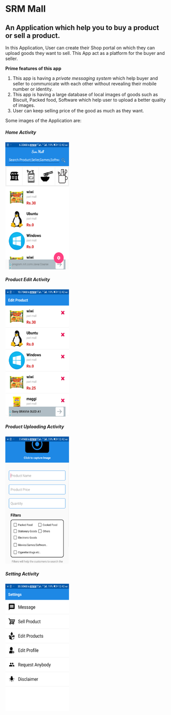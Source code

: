 # SRM Mall
## An Application which help you to buy a product or sell a product.

In this Application, User can create their Shop portal on which they can upload goods they want to sell.
This App act as a platform for the buyer and seller.

**Prime features of this app**
1. This app is having a *private messaging system* which help buyer and seller to communicate with each other without revealing their mobile number or identity.
2. This app is having a large database of local images of goods such as Biscuit, Packed food, Software which help user to upload a better quality of images.
3. User can keep selling price of the good as much as they want.

Some images of the Application are:

<h5>Home Activity</h5>
<img src="https://github.com/saurabh13209/Srm-Mall/blob/master/Read%20Me/Welcome%20Page.png" width="200" height="400" />

<h5>Product Edit Activity</h5>
<img src="https://github.com/saurabh13209/Srm-Mall/blob/master/Read%20Me/Edit%20Product.png" width="200" height="400" />

<h5>Product Uploading Activity</h5>
<img src="https://github.com/saurabh13209/Srm-Mall/blob/master/Read%20Me/Sell%20Prouct.png" width="200" height="400" />

<h5>Setting Activity</h5>
<img src="https://github.com/saurabh13209/Srm-Mall/blob/master/Read%20Me/Setting%20Page.png" width="200" height="400" />
